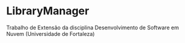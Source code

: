 # LibraryManager
Trabalho de Extensão da disciplina Desenvolvimento de Software em Nuvem (Universidade de Fortaleza)
